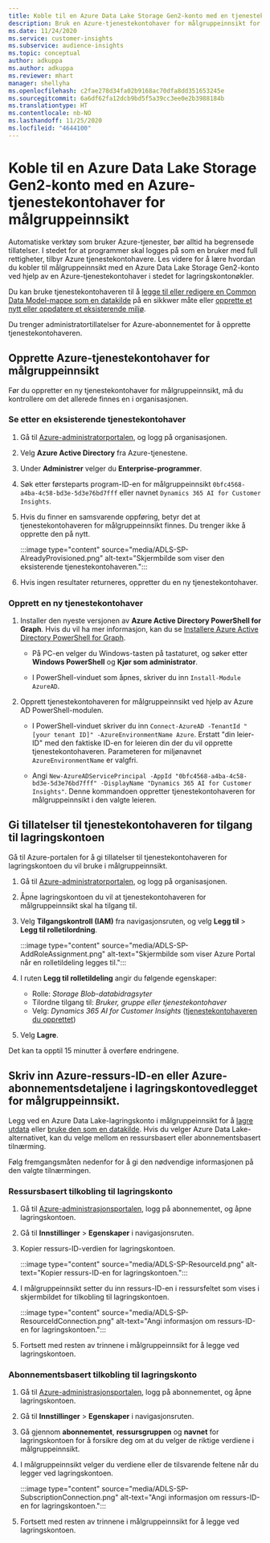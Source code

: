 ```yaml
---
title: Koble til en Azure Data Lake Storage Gen2-konto med en tjenestekontohaver
description: Bruk en Azure-tjenestekontohaver for målgruppeinnsikt for å koble deg til din egen Data Lake-forekomst når du legger den ved målgruppeinnsikt.
ms.date: 11/24/2020
ms.service: customer-insights
ms.subservice: audience-insights
ms.topic: conceptual
author: adkuppa
ms.author: adkuppa
ms.reviewer: mhart
manager: shellyha
ms.openlocfilehash: c2fae278d34fa02b9168ac70dfa8dd351653245e
ms.sourcegitcommit: 6a6df62fa12dcb9bd5f5a39cc3ee0e2b3988184b
ms.translationtype: HT
ms.contentlocale: nb-NO
ms.lasthandoff: 11/25/2020
ms.locfileid: "4644100"
---
```

# <a name="connect-to-an-azure-data-lake-storage-gen2-account-with-an-azure-service-principal-for-audience-insights"></a>Koble til en Azure Data Lake Storage Gen2-konto med en Azure-tjenestekontohaver for målgruppeinnsikt

Automatiske verktøy som bruker Azure-tjenester, bør alltid ha begrensede tillatelser. I stedet for at programmer skal logges på som en bruker med full rettigheter, tilbyr Azure tjenestekontohavere. Les videre for å lære hvordan du kobler til målgruppeinnsikt med en Azure Data Lake Storage Gen2-konto ved hjelp av en Azure-tjenestekontohaver i stedet for lagringskontonøkler. 

Du kan bruke tjenestekontohaveren til å [legge til eller redigere en Common Data Model-mappe som en datakilde](connect-common-data-model.md) på en sikkwer måte eller [opprette et nytt eller oppdatere et eksisterende miljø](manage-environments.md#create-an-environment-in-an-existing-organization).

Du trenger administratortillatelser for Azure-abonnementet for å opprette tjenestekontohaveren.

## <a name="create-azure-service-principal-for-audience-insights"></a>Opprette Azure-tjenestekontohaver for målgruppeinnsikt

Før du oppretter en ny tjenestekontohaver for målgruppeinnsikt, må du kontrollere om det allerede finnes en i organisasjonen.

### <a name="look-for-an-existing-service-principal"></a>Se etter en eksisterende tjenestekontohaver

1. Gå til [Azure-administratorportalen](https://portal.azure.com), og logg på organisasjonen.

2. Velg **Azure Active Directory** fra Azure-tjenestene.

3. Under **Administrer** velger du **Enterprise-programmer**.

4. Søk etter førsteparts program-ID-en for målgruppeinnsikt `0bfc4568-a4ba-4c58-bd3e-5d3e76bd7fff` eller navnet `Dynamics 365 AI for Customer Insights`.

5. Hvis du finner en samsvarende oppføring, betyr det at tjenestekontohaveren for målgruppeinnsikt finnes. Du trenger ikke å opprette den på nytt.
   
   :::image type="content" source="media/ADLS-SP-AlreadyProvisioned.png" alt-text="Skjermbilde som viser den eksisterende tjenestekontohaveren.":::
   
6. Hvis ingen resultater returneres, oppretter du en ny tjenestekontohaver.

### <a name="create-a-new-service-principal"></a>Opprett en ny tjenestekontohaver

1. Installer den nyeste versjonen av **Azure Active Directory PowerShell for Graph**. Hvis du vil ha mer informasjon, kan du se [Installere Azure Active Directory PowerShell for Graph](https://docs.microsoft.com/powershell/azure/active-directory/install-adv2).
   - På PC-en velger du Windows-tasten på tastaturet, og søker etter **Windows PowerShell** og **Kjør som administrator**.
   
   - I PowerShell-vinduet som åpnes, skriver du inn `Install-Module AzureAD`.

2. Opprett tjenestekontohaveren for målgruppeinnsikt ved hjelp av Azure AD PowerShell-modulen.
   - I PowerShell-vinduet skriver du inn `Connect-AzureAD -TenantId "[your tenant ID]" -AzureEnvironmentName Azure`. Erstatt "din leier-ID" med den faktiske ID-en for leieren din der du vil opprette tjenestekontohaveren. Parameteren for miljønavnet `AzureEnvironmentName` er valgfri.
  
   - Angi `New-AzureADServicePrincipal -AppId "0bfc4568-a4ba-4c58-bd3e-5d3e76bd7fff" -DisplayName "Dynamics 365 AI for Customer Insights"`. Denne kommandoen oppretter tjenestekontohaveren for målgruppeinnsikt i den valgte leieren.  

## <a name="grant-permissions-to-the-service-principal-to-access-the-storage-account"></a>Gi tillatelser til tjenestekontohaveren for tilgang til lagringskontoen

Gå til Azure-portalen for å gi tillatelser til tjenestekontohaveren for lagringskontoen du vil bruke i målgruppeinnsikt.

1. Gå til [Azure-administratorportalen](https://portal.azure.com), og logg på organisasjonen.

1. Åpne lagringskontoen du vil at tjenestekontohaveren for målgruppeinnsikt skal ha tilgang til.

1. Velg **Tilgangskontroll (IAM)** fra navigasjonsruten, og velg **Legg til** > **Legg til rolletilordning**.
   
   :::image type="content" source="media/ADLS-SP-AddRoleAssignment.png" alt-text="Skjermbilde som viser Azure Portal når en rolletildeling legges til.":::
   
1. I ruten **Legg til rolletildeling** angir du følgende egenskaper:
   - Rolle: *Storage Blob-databidragsyter*
   - Tilordne tilgang til: *Bruker, gruppe eller tjenestekontohaver*
   - Velg: *Dynamics 365 AI for Customer Insights* ([tjenestekontohaveren du opprettet](#create-a-new-service-principal))

1.  Velg **Lagre**.

Det kan ta opptil 15 minutter å overføre endringene.

## <a name="enter-the-azure-resource-id-or-the-azure-subscription-details-in-the-storage-account-attachment-to-audience-insights"></a>Skriv inn Azure-ressurs-ID-en eller Azure-abonnementsdetaljene i lagringskontovedlegget for målgruppeinnsikt.

Legg ved en Azure Data Lake-lagringskonto i målgruppeinnsikt for å [lagre utdata](manage-environments.md) eller [bruke den som en datakilde](connect-common-data-service-lake.md). Hvis du velger Azure Data Lake-alternativet, kan du velge mellom en ressursbasert eller abonnementsbasert tilnærming.

Følg fremgangsmåten nedenfor for å gi den nødvendige informasjonen på den valgte tilnærmingen.

### <a name="resounce-based-storage-account-connection"></a>Ressursbasert tilkobling til lagringskonto

1. Gå til [Azure-administrasjonsportalen](https://portal.azure.com), logg på abonnementet, og åpne lagringskontoen.

1. Gå til **Innstillinger** > **Egenskaper** i navigasjonsruten.

1. Kopier ressurs-ID-verdien for lagringskontoen.

   :::image type="content" source="media/ADLS-SP-ResourceId.png" alt-text="Kopier ressurs-ID-en for lagringskontoen.":::

1. I målgruppeinnsikt setter du inn ressurs-ID-en i ressursfeltet som vises i skjermbildet for tilkobling til lagringskontoen.

   :::image type="content" source="media/ADLS-SP-ResourceIdConnection.png" alt-text="Angi informasjon om ressurs-ID-en for lagringskontoen.":::   
   
1. Fortsett med resten av trinnene i målgruppeinnsikt for å legge ved lagringskontoen.

### <a name="subscription-based-storage-account-connection"></a>Abonnementsbasert tilkobling til lagringskonto

1. Gå til [Azure-administrasjonsportalen](https://portal.azure.com), logg på abonnementet, og åpne lagringskontoen.

1. Gå til **Innstillinger** > **Egenskaper** i navigasjonsruten.

1. Gå gjennom **abonnementet**, **ressursgruppen** og **navnet** for lagringskontoen for å forsikre deg om at du velger de riktige verdiene i målgruppeinnsikt.

1. I målgruppeinnsikt velger du verdiene eller de tilsvarende feltene når du legger ved lagringskontoen.

   :::image type="content" source="media/ADLS-SP-SubscriptionConnection.png" alt-text="Angi informasjon om ressurs-ID-en for lagringskontoen.":::
   
1. Fortsett med resten av trinnene i målgruppeinnsikt for å legge ved lagringskontoen.
